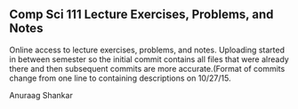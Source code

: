 Comp Sci 111 Lecture Exercises, Problems, and Notes
-----

Online access to lecture exercises, problems, and notes. Uploading started in between semester so the initial commit contains all files that were already there and then subsequent commits are more accurate.(Format of commits change from one line to containing descriptions on 10/27/15.

Anuraag Shankar

